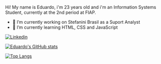   Hi! 
  My name is Eduardo, i'm 23 years old and i'm an Information Systems Student, currently at the 2nd period at FIAP.
  
  - 🔭 I’m currently working on Stefanini Brasil as a Suport Analyst
  - 🌱 I’m currently learning HTML, CSS and JavaScript
  
  
  [![Linkedin](https://img.shields.io/badge/LinkedIn-0077B5?style=for-the-badge&logo=linkedin&logoColor=white)](https://www.linkedin.com/in/eduardo-arantes-ab8847163/)
  
  
  
  [![Eduardo's GitHub stats](https://github-readme-stats.vercel.app/api?username=Duddss&theme=jolly)](https://https://github.com/Duddss)
  
  [![Top Langs](https://github-readme-stats.vercel.app/api/top-langs/?username=Duddss&theme=jolly)](https://github.com/Duddss)



